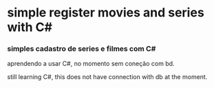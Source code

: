# simple register movies and series with C#

### simples cadastro de series e filmes com C#

aprendendo a usar C#, no momento sem coneção com bd.

still learning C#, this does not have connection with db at the moment.

